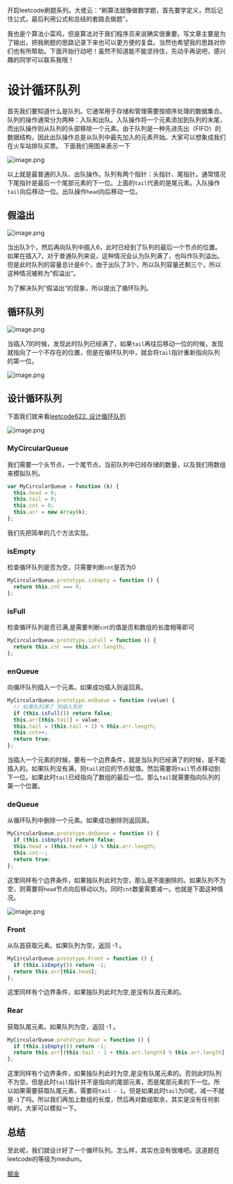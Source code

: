 
开启leetcode刷题系列。大佬云：“刷算法就像做数学题，首先要学定义，然后记住公式，最后利用公式和总结的套路去做题“。

我也是个算法小菜鸡，但是算法对于我们程序员来说确实很重要。写文章主要是为了输出，把我刷题的思路记录下来也可以更方便的复盘。当然也希望我的思路对你们也有所帮助。下面开始行动吧！虽然不知道能不能坚持住，先动手再说吧，感兴趣的同学可以联系我哦！

# 设计循环队列
首先我们要知道什么是队列。它通常用于存储和管理需要按顺序处理的数据集合。队列的操作通常分为两种：入队和出队。入队操作将一个元素添加到队列的末尾，而出队操作则从队列的头部移除一个元素。由于队列是一种先进先出（FIFO）的数据结构，因此出队操作总是从队列中最先加入的元素开始。大家可以想象成我们在火车站排队买票。
下面我们用图来表示一下

![image.png](https://p6-juejin.byteimg.com/tos-cn-i-k3u1fbpfcp/749878f130e24a3792277ef2669c7297~tplv-k3u1fbpfcp-watermark.image?)

以上就是最普通的入队、出队操作。队列有两个指针：头指针、尾指针。通常情况下尾指针是最后一个尾部元素的下一位。上面的`tail`代表的是尾元素。入队操作`tail`向后移动一位。出队操作`head`向后移动一位。
## 假溢出


![image.png](https://p1-juejin.byteimg.com/tos-cn-i-k3u1fbpfcp/fcf5a20a2f5b4288908278511d491dff~tplv-k3u1fbpfcp-watermark.image?)

当出队3个，然后再向队列中插入6，此时已经到了队列的最后一个节点的位置。如果在插入7，对于普通队列来说，这种情况会认为队列满了，也叫作队列溢出。但是此时队列的容量总计是6个，由于出队了3个，所以队列容量还剩三个，所以这种情况被称为”假溢出“。

为了解决队列”假溢出“的现象，所以提出了循环队列。
## 循环队列

![image.png](https://p1-juejin.byteimg.com/tos-cn-i-k3u1fbpfcp/042ea24342674a3397bd6b753a9695cd~tplv-k3u1fbpfcp-watermark.image?)

当插入7的时候，发现此时队列已经满了，如果`tail`再往后移动一位的时候，发现就指向了一个不存在的位置，但是在循环队列中，就会将`tail`指针重新指向队列的第一位。

![image.png](https://p3-juejin.byteimg.com/tos-cn-i-k3u1fbpfcp/883dc58634ef4632a0c6228979da28ea~tplv-k3u1fbpfcp-watermark.image?)

## 设计循环队列

下面我们就来看[leetcode622. 设计循环队列](https://leetcode.cn/problems/design-circular-queue/)


![image.png](https://p3-juejin.byteimg.com/tos-cn-i-k3u1fbpfcp/69b40b426cdc4249a4aedcbcb5411ebb~tplv-k3u1fbpfcp-watermark.image?)

### MyCircularQueue
我们需要一个头节点，一个尾节点，当前队列中已经存储的数量，以及我们用数组来模拟队列。
```js
var MyCircularQueue = function (k) {
  this.head = 0;
  this.tail = 0;
  this.cnt = 0;
  this.arr = new Array(k);
};
```
我们先把简单的几个方法实现。
### isEmpty
检查循环队列是否为空，只需要判断`cnt`是否为0
```js
MyCircularQueue.prototype.isEmpty = function () {
  return this.cnt === 0;
};
```
### isFull
检查循环队列是否已满,是需要判断`cnt`的值是否和数组的长度相等即可
```js
MyCircularQueue.prototype.isFull = function () {
  return this.cnt === this.arr.length;
};
```
### enQueue
向循环队列插入一个元素。如果成功插入则返回真。
```js
MyCircularQueue.prototype.enQueue = function (value) {
  // 如果队列满了 则插入失败
  if (this.isFull()) return false;
  this.arr[this.tail] = value;
  this.tail = (this.tail + 1) % this.arr.length;
  this.cnt++;
  return true;
};
```

当插入一个元素的时候，要有一个边界条件，就是当队列已经满了的时候，是不能插入的。如果队列没有满，则`tail`对应的节点赋值。然后需要将`tail`节点移动到下一位。如果此时`tail`已经指向了数组的最后一位。那么`tail`就需要指向队列的第一个位置。
### deQueue
从循环队列中删除一个元素。如果成功删除则返回真。
```js
MyCircularQueue.prototype.deQueue = function () {
  if (this.isEmpty()) return false;
  this.head = (this.head + 1) % this.arr.length;
  this.cnt--;
  return true;
};
```
这里同样有个边界条件，如果独队列此时为空，那么是不能删除的。如果队列不为空，则需要将`head`节点向后移动以为。同时`cnt`数量需要减一。也就是下面这种情况。

![image.png](https://p9-juejin.byteimg.com/tos-cn-i-k3u1fbpfcp/cdd196b6d19247cb8304aac6fa5144f2~tplv-k3u1fbpfcp-watermark.image?)

### Front
从队首获取元素。如果队列为空，返回 -1 。
```js
MyCircularQueue.prototype.Front = function () {
  if (this.isEmpty()) return -1;
  return this.arr[this.head];
};
```
这里同样有个边界条件，如果独队列此时为空,是没有队首元素的。
### Rear
获取队尾元素。如果队列为空，返回 -1 。
```js
MyCircularQueue.prototype.Rear = function () {
  if (this.isEmpty()) return -1;
  return this.arr[(this.tail - 1 + this.arr.length) % this.arr.length];
};
```
这里同样有个边界条件，如果独队列此时为空,是没有队尾元素的。否则此时队列不为空。但是此时`tail`指针并不是指向的尾部元素，而是尾部元素的下一位。所以如果需要获取队尾元素，需要将`tail - 1`。但是如果此时`tail`为0呢，减一不就是`-1`了吗。所以我们再加上数组的长度，然后再对数组取余，其实是没有任何影响的，大家可以模拟一下。

## 总结
至此呢，我们就设计好了一个循环队列。怎么样，其实也没有很难吧。这道题在leetcode的等级为medium。

[掘金](https://juejin.cn/post/7212235580103475261)
